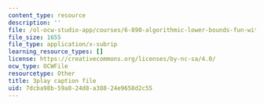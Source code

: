 ```yaml
---
content_type: resource
description: ''
file: /ol-ocw-studio-app/courses/6-890-algorithmic-lower-bounds-fun-with-hardness-proofs-fall-2014/7dcba98b59a824d8a38824e9658d2c55_tkU8_LJGCvE.srt
file_size: 1655
file_type: application/x-subrip
learning_resource_types: []
license: https://creativecommons.org/licenses/by-nc-sa/4.0/
ocw_type: OCWFile
resourcetype: Other
title: 3play caption file
uid: 7dcba98b-59a8-24d8-a388-24e9658d2c55
---
```

